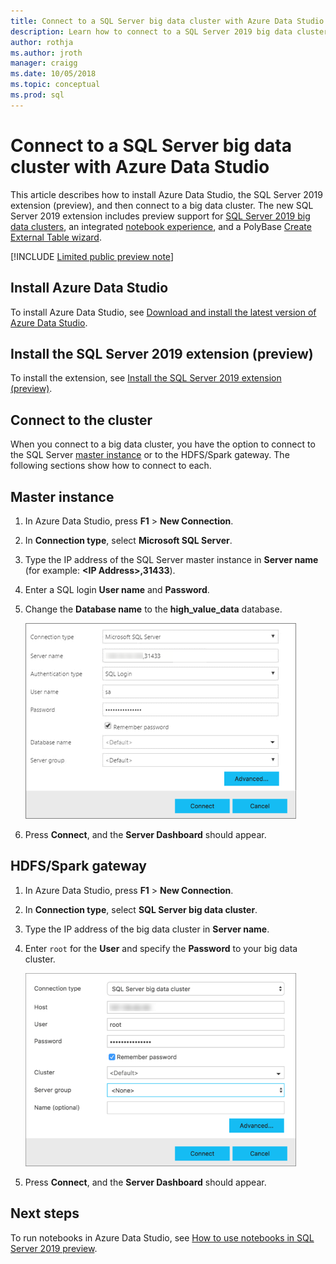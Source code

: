 ```yaml
---
title: Connect to a SQL Server big data cluster with Azure Data Studio | Microsoft Docs
description: Learn how to connect to a SQL Server 2019 big data cluster with Azure Data Studio.
author: rothja 
ms.author: jroth 
manager: craigg
ms.date: 10/05/2018
ms.topic: conceptual
ms.prod: sql
---
```


# Connect to a SQL Server big data cluster with Azure Data Studio

This article describes how to install Azure Data Studio, the SQL Server 2019 extension (preview), and then connect to a big data cluster. The new SQL Server 2019 extension includes preview support for [SQL Server 2019 big data clusters](big-data-cluster-overview.md), an integrated [notebook experience](notebooks-guidance.md), and a PolyBase [Create External Table wizard](../relational-databases/polybase/data-virtualization.md?toc=%2fsql%2fbig-data-cluster%2ftoc.json).

[!INCLUDE [Limited public preview note](../includes/big-data-cluster-preview-note.md)]

## Install Azure Data Studio

To install Azure Data Studio, see [Download and install the latest version of Azure Data Studio](../azure-data-studio/download.md).

## Install the SQL Server 2019 extension (preview)

To install the extension, see [Install the SQL Server 2019 extension (preview)](../azure-data-studio/sql-server-2019-extension.md).

## Connect to the cluster

When you connect to a big data cluster, you have the option to connect to the SQL Server [master instance](concept-master-instance.md) or to the HDFS/Spark gateway. The following sections show how to connect to each.

## <a id="master"></a> Master instance

1. In Azure Data Studio, press **F1** > **New Connection**.

1. In **Connection type**, select **Microsoft SQL Server**.

1. Type the IP address of the SQL Server master instance in **Server name** (for example: **\<IP Address\>,31433**).

1. Enter a SQL login **User name** and **Password**.

1. Change the **Database name** to the **high_value_data** database.

   ![Connect to the master instance](./media/deploy-big-data-tools/connect-to-cluster.png)

1. Press **Connect**, and the **Server Dashboard** should appear.

## <a id="hdfs"></a> HDFS/Spark gateway

1. In Azure Data Studio, press **F1** > **New Connection**.

1. In **Connection type**, select **SQL Server big data cluster**.

1. Type the IP address of the big data cluster in **Server name**.

1. Enter `root` for the **User** and specify the **Password** to your big data cluster.

   ![Connect to HDFS/Spark gateway](./media/deploy-big-data-tools/connect-to-cluster-hdfs-spark.png)

1. Press **Connect**, and the **Server Dashboard** should appear.

## Next steps

To run notebooks in Azure Data Studio, see [How to use notebooks in SQL Server 2019 preview](notebooks-guidance.md).
